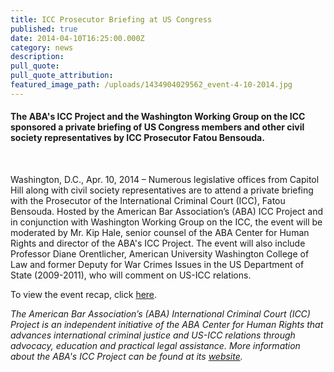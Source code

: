 ```yaml
---
title: ICC Prosecutor Briefing at US Congress
published: true
date: 2014-04-10T16:25:00.000Z
category: news
description:
pull_quote:
pull_quote_attribution:
featured_image_path: /uploads/1434904029562_event-4-10-2014.jpg
---
```



#### The ABA's ICC Project and the Washington Working Group on the ICC sponsored a private briefing of US Congress members and other civil society representatives by ICC Prosecutor Fatou Bensouda.

&nbsp;

Washington, D.C., Apr. 10, 2014 – Numerous legislative offices from Capitol Hill along with civil society representatives are to attend a private briefing with the Prosecutor of the International Criminal Court (ICC), Fatou Bensouda. Hosted by the American Bar Association’s (ABA) ICC Project and in conjunction with Washington Working Group on the ICC, the event will be moderated by Mr. Kip Hale, senior counsel of the ABA Center for Human Rights and director of the ABA's ICC Project. The event will also include Professor Diane Orentlicher, American University Washington College of Law and former Deputy for War Crimes Issues in the US Department of State (2009-2011), who will comment on US-ICC relations.

To view the event recap, click [here](https://www.international-criminal-justice-today.org/events/icc-prosecutor-briefing-at-us-congress/).

*The American Bar Association’s (ABA) International Criminal Court (ICC) Project is an independent initiative of the ABA Center for Human Rights that advances international criminal justice and US-ICC relations through advocacy, education and practical legal assistance. More information about the ABA's ICC Project can be found at its [website](https://www.aba-icc.org/).*